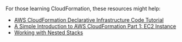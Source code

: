 For those learning CloudFormation, these resources might help:

* [AWS CloudFormation Declarative Infrastructure Code Tutorial](https://blog.boltops.com/2018/02/14/aws-cloudformation-declarative-infrastructure-code-tutorial)
* [A Simple Introduction to AWS CloudFormation Part 1: EC2 Instance](https://blog.boltops.com/2017/03/06/a-simple-introduction-to-aws-cloudformation-part-1-ec2-instance)
* [Working with Nested Stacks](https://docs.aws.amazon.com/AWSCloudFormation/latest/UserGuide/using-cfn-nested-stacks.html)